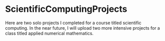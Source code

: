 # ScientificComputingProjects
Here are two solo projects I completed for a course titled scientific computing. In the near future, I will upload two more intensive projects for a class titled applied numerical mathematics.
